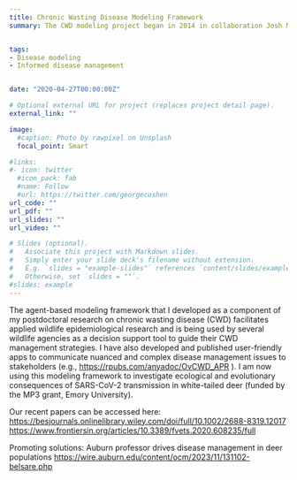 ```yaml
---
title: Chronic Wasting Disease Modeling Framework
summary: The CWD modeling project began in 2014 in collaboration Josh Millspaugh (University of Montana), Matt Gompper (University of Missouri, later New Mexico State University) and Missouri Department of Conservation. We developed an agent-based modeling framework for assessing the efficacy of harvest-based disease surveillance in white-tailed deer populations of Missouri. We also developed a spatially-explicit, agent-based model of chronic wasting disease transmission in white-tailed deer populations. This model was used to assess the rate of CWD spread in Missouri, as well as to evaluate alternate management strategies to limit the spread of CWD. The CWD Modeling Framework was subsequently (2019-2021) adapted to simulate Michigan white-tailed deer populations and then applied to assess alternate harvest strategies for their impact on CWD spread. I also collaborated with Atle Mysterud (University of Oslo) and Hildegunn Viljugrein (Norwegian Veterinary Institute) to apply the modeling framework to reindeer populations, and we assessed surveillance and harvest strategies for the reindeer populations of Norway. The CWD modeling framework is also being used to inform CWD management in Indiana (in collaboration with Purdue University) and Texas (supported by a USDA-APHIS grant). Current work on assessing public practices  like baiting, supplemental feeding and carcass movements for their impact on the establishment and spread of CWD in regional deer populations is supported by a grant from the Safari Club International Foundation. Summary of the work done so far https://gist.github.com/anyadoc/4340276f3cfdc87ce145ca1275199941


tags:
- Disease modeling
- Informed disease management


date: "2020-04-27T00:00:00Z"

# Optional external URL for project (replaces project detail page).
external_link: ""

image:
  #caption: Photo by rawpixel on Unsplash
  focal_point: Smart

#links:
#- icon: twitter
  #icon_pack: fab
  #name: Follow
  #url: https://twitter.com/georgecushen
url_code: ""
url_pdf: ""
url_slides: ""
url_video: ""

# Slides (optional).
#   Associate this project with Markdown slides.
#   Simply enter your slide deck's filename without extension.
#   E.g. `slides = "example-slides"` references `content/slides/example-slides.md`.
#   Otherwise, set `slides = ""`.
#slides: example
---
```


The agent-based modeling framework that I developed as a component of my postdoctoral research on chronic wasting disease (CWD) facilitates applied wildlife epidemiological research and is being used by several wildlife agencies as a decision support tool to guide their CWD management strategies. I have also developed and published user-friendly apps to communicate nuanced and complex disease management issues to stakeholders (e.g., https://rpubs.com/anyadoc/OvCWD_APR ). I am now using this modeling framework to investigate ecological and evolutionary consequences of SARS-CoV-2 transmission in white-tailed deer (funded by the MP3 grant, Emory University).

Our recent papers can be accessed here: https://besjournals.onlinelibrary.wiley.com/doi/full/10.1002/2688-8319.12017
https://www.frontiersin.org/articles/10.3389/fvets.2020.608235/full

Promoting solutions: Auburn professor drives disease management in deer populations 
https://wire.auburn.edu/content/ocm/2023/11/131102-belsare.php
